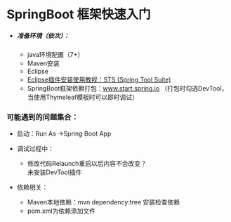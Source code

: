 # SpringBoot 框架快速入门
	
* #####  准备环境（依次）：
	- java环境配置（7+）
	- Maven安装
	- Eclipse 
	- [Eclipse插件安装使用教程：STS (Spring Tool Suite)](http://blog.csdn.net/he90227/article/details/53308222)
	-  SpringBoot框架依赖打包：www.start.spring.io （打包时勾选DevTool，当使用Thymeleaf模板时可以即时调试） 

 
 ### 可能遇到的问题集合：
- 启动：Run As ->Spring Boot App  
- 调试过程中：
	- 修改代码Relaunch重启以后内容不会改变？  
	未安装DevTool插件   
    
    
 - 依赖相关：
 	- Maven本地依赖：mvn dependency:tree 安装检查依赖  
 	- pom.xml为依赖添加文件